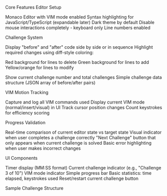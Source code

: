 Core Features
Editor Setup

Monaco Editor with VIM mode enabled
Syntax highlighting for JavaScript/TypeScript (expandable later)
Dark theme by default
Disable mouse interactions completely - keyboard only
Line numbers enabled

Challenge System

Display "before" and "after" code side by side or in sequence
Highlight required changes using diff-style coloring:

Red background for lines to delete
Green background for lines to add
Yellow/orange for lines to modify


Show current challenge number and total challenges
Simple challenge data structure (JSON array of before/after pairs)

VIM Motion Tracking

Capture and log all VIM commands used
Display current VIM mode (normal/insert/visual) in UI
Track cursor position changes
Count keystrokes for efficiency scoring

Progress Validation

Real-time comparison of current editor state vs target state
Visual indicator when user completes a challenge correctly
"Next Challenge" button that only appears when current challenge is solved
Basic error highlighting when user makes incorrect changes

UI Components

Timer display (MM:SS format)
Current challenge indicator (e.g., "Challenge 3 of 10")
VIM mode indicator
Simple progress bar
Basic statistics: time elapsed, keystrokes used
Reset/restart current challenge button

Sample Challenge Structure
